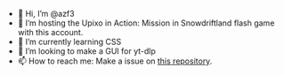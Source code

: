 - 👋 Hi, I’m @azf3
- 👀 I’m hosting the Upixo in Action: Mission in Snowdriftland flash game with this account.
- 🌱 I’m currently learning CSS
- 💞️ I’m looking to make a GUI for yt-dlp
- 📫 How to reach me: Make a issue on <a href="https://github.com/azf3/mexicraft">this repository</a>.

<!---
upixo-host/upixo-host is a ✨ special ✨ repository because its `README.md` (this file) appears on your GitHub profile.
You can click the Preview link to take a look at your changes.
--->
